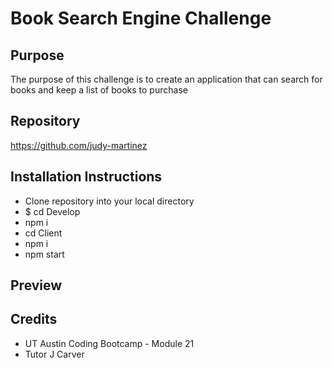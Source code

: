 # Book Search Engine Challenge

## Purpose
The purpose of this challenge is to create an application that can search for books and keep a list of books to purchase

## Repository
https://github.com/judy-martinez

## Installation Instructions
* Clone repository into your local directory
* $ cd Develop
* npm i
* cd Client
* npm i
* npm start

## Preview

## Credits
* UT Austin Coding Bootcamp - Module 21
* Tutor J Carver
